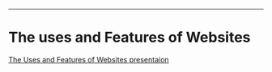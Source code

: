 
---
# **The uses and Features of Websites**
[The Uses and Features of Websites presentaion](https://sway.office.com/5pfVmdRRRUal7qSl)